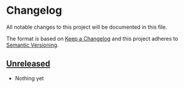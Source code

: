 # Changelog
All notable changes to this project will be documented in this file.

The format is based on [Keep a Changelog](http://keepachangelog.com/)
and this project adheres to [Semantic Versioning](http://semver.org/).

## [Unreleased]
- Nothing yet

[Unreleased]: https://github.com/HopefulLlama/generator-llama-rlsr/compare/4e7b26898b519a3ffb1d5b2cba69b5356f022555...HEAD